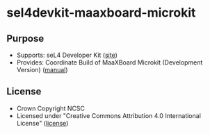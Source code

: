 # sel4devkit-maaxboard-microkit

## Purpose

* Supports: seL4 Developer Kit ([site](https://sel4devkit.github.io/))
* Provides: Coordinate Build of MaaXBoard Microkit (Development Version)
  ([manual](./doc/MANUAL.md))

## License
* Crown Copyright NCSC
* Licensed under "Creative Commons Attribution 4.0 International License"
  ([license](http://creativecommons.org/licenses/by/4.0/))
